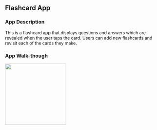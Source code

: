 ## Flashcard App

### App Description
This is a flashcard app that displays questions and answers which are revealed when the user taps the card. Users can add new flashcards and revisit each of the cards they make.

### App Walk-though
<img src=http://g.recordit.co/uFAyrU9paS.gif width=200><br>
